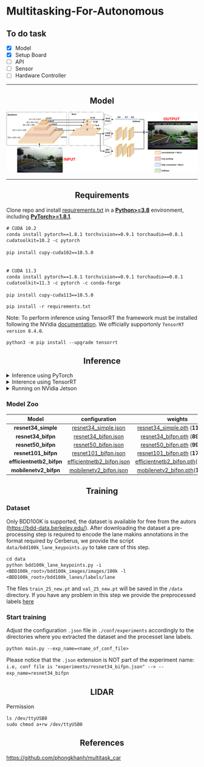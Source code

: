 # Multitasking-For-Autonomous

## To do task 
- [x] Model
- [x] Setup Board
- [ ] API
- [ ] Sensor
- [ ] Hardware Controller 
---

## <div align="center">Model</div>
<p align="center">
 <img src="docs/model.png" width="800">
</p>

---

## <div align="center">Requirements</div>

Clone repo and install [requirements.txt](https://github.com/dotrannhattuong/Multitasking-For-Autonomous/blob/main/requirements.txt) in a
[**Python>=3.8**](https://www.python.org/) environment, including
[**PyTorch>=1.8.1**](https://pytorch.org/get-started/previous-versions/).

```
# CUDA 10.2
conda install pytorch==1.8.1 torchvision==0.9.1 torchaudio==0.8.1 cudatoolkit=10.2 -c pytorch

pip install cupy-cuda102==10.5.0


# CUDA 11.3
conda install pytorch==1.8.1 torchvision==0.9.1 torchaudio==0.8.1 cudatoolkit=11.3 -c pytorch -c conda-forge

pip install cupy-cuda113==10.5.0
```

```
pip install -r requirements.txt
```

Note: To perform inference using TensorRT the framework must be installed following the NVidia [documentation](https://docs.nvidia.com/deeplearning/tensorrt/install-guide/index.html).
We officially supportonly `TensorRT version 8.4.0`.

```
python3 -m pip install --upgrade tensorrt
```

## <div align="center">Inference</div>

<details>
<summary>Inference using PyTorch</summary>

- [Video demo](https://drive.google.com/file/d/1zS3L01VHwtPS9WrmOUD5G2V_A4rK7fB-/view?usp=sharing)

```
python inference/run.py -c <path_to_config>.json -w <path_to_checkpoint>.pth -v <path_to_video>.mp4
```

- In addition you can add the option `-o true` to perform conversion to `.onnx`

</details>

<details>
<summary>Interence using TensorRT</summary>
 
The sample inference code is similar to the PyTorch version, but it requires as input the `.onnx` model and the video file.
When a model is loaded for the first time it is converted to tensorrt, this process usually takes a very long time.

```
python inference/run_tensorrt.py -m weights/mobilenetv2_bifpn_sim.onnx -v videos/dashcam_demo.mp4
```

</details>

<details>
<summary>Running on NVidia Jetson</summary>

We provide a script to automatically install all the requirements on an Nvidia board, it is only tested on Jetson AGX Xavier
and Jetson Nano on a fresh install of `JetPack 4.6.1`

```
cd docs
chmod +x deps.sh
./deps.sh
```
Fix Bug: Illegal instruction(core dumped) error on Jetson Nano
```
export OPENBLAS_CORETYPE=ARMV8
```
The installation process require a very long time, at the end reboot is required. When done inference can be performed using TensorRT as described above.

</details>


### Model Zoo
| **Model**            |       **configuration**       |         **weights**          |             **onnx**              |             **tensorrt**              |
|:--------------------:|:-----------------------------:|:----------------------------:|:---------------------------------:|:---------------------------------:|
| **resnet34_simple**      |   [resnet34_simple.json](https://drive.google.com/file/d/1uZqNuCwI3OHAUNG450XZQD2pQT7YIpDr/view?usp=sharing)    |   [resnet34_simple.pth](https://drive.google.com/file/d/1v5pa3LdXgjjsAiMxMgitBiy6brObskht/view?usp=sharing) (**116.2MB**)    |   [resnet34_simple_sim.onnx](https://drive.google.com/file/d/1MOBMinfU0PrT8hPjjc7gXG4HOHYGCP7K/view?usp=sharing) (**116.0MB**)    |    resnet34_simple_sim.trt   |
| **resnet34_bifpn**       |    [resnet34_bifpn.json](https://drive.google.com/file/d/1Ixuj72Rj2zFasyB-mu7rQiNuA6Yv2ZGg/view?usp=sharing)    |    [resnet34_bifpn.pth](https://drive.google.com/file/d/16jXHf1kEhR3QaXkJxijDxKbGwhNkbUEe/view?usp=sharing) (**89.2MB**)    |    [resnet34_bifpn_sim.onnx](https://drive.google.com/file/d/18xoh22M0wR5O5yu4mDyKcytQaqxhN4hP/view?usp=sharing) (**88.9MB**)    |    resnet34_bifpn_sim.trt   |
| **resnet50_bifpn**       |    [resnet50_bifpn.json](https://drive.google.com/file/d/1eXv7JJGFqHXy3Am0G-xu2ulKm4iRmEz5/view?usp=sharing)    |    [resnet50_bifpn.pth](https://drive.google.com/file/d/1Sm33JXcWo9a0uiOoqv02yKss1SkEUOWT/view?usp=sharing) (**99.0MB**)    |    [resnet50_bifpn_sim.onnx](https://drive.google.com/file/d/1ER6weOsLPgX-GdS53ikr0oI-al2g7Yv8/view?usp=sharing) (**98.5MB**)    |    resnet50_bifpn_sim.trt  |
| **resnet101_bifpn**      |   [resnet101_bifpn.json](https://drive.google.com/file/d/1-5aEQMul1j-Wr8jrOB2CH8yhYysuuXe5/view?usp=sharing)    |   [resnet101_bifpn.pth](https://drive.google.com/file/d/1Fc2yXc04CB1vsZnZSy1WT6rxjOJPMLjc/view?usp=sharing) (**175.3MB**)    |    [resnet101_bifpn_sim.onnx](https://drive.google.com/file/d/1hCdz6o0PvNf5IF0-27tVPrh9OJKLD0W7/view?usp=sharing) (**174.4MB**)    |    resnet101_bifpn_sim.trt(**90.9MB**)   |
| **efficientnetb2_bifpn** | [efficientnetb2_bifpn.json](https://drive.google.com/file/d/1_F6JBX5i6wxV_MmcyaWnt95dOg3WlYUo/view?usp=sharing) | [efficientnetb2_bifpn.pth](https://drive.google.com/file/d/16wJCSj7bSAt_iPdPytWtH6TOtL8_LQ0x/view?usp=sharing)(**35.3MB**)    |    [efficientnetb2_bifpn_sim.onnx](https://drive.google.com/file/d/1AkLHe8-KtsZ6sD-qLYl4DLlhYqaT_gdA/view?usp=sharing)(**34.7MB**)    |    efficientnetb2_bifpn_sim.trt(**23.1MB**)    |
| **mobilenetv2_bifpn**    |  [mobilenetv2_bifpn.json](https://drive.google.com/file/d/1ikR9ia9k9zVMznfuRbGryecfrVfB_GXU/view?usp=sharing)   |  [mobilenetv2_bifpn.pth](https://drive.google.com/file/d/1WZ3vPPSAF23yGpMIA4DINaBE-6-v2ZH9/view?usp=sharing)(**11.2MB**)   |  [mobilenetv2_bifpn_sim.onnx](https://drive.google.com/file/d/1YUYp-QqSzvJDJj5bbdrA4crZBn_xMpvf/view?usp=sharing) (**10.9MB**)    |    mobilenetv2_bifpn_sim.trt(**8.4MB**)   |


## <div align="center">Training</div>

### Dataset
Only BDD100K is supported, the dataset is available for free from the autors (https://bdd-data.berkeley.edu/).
After downloading the dataset a pre-processing step is required to encode the lane makins annotations in the format required by Cerberus,
we provide the script `data/bdd100k_lane_keypoints.py` to take care of this step.

```
cd data
python bdd100k_lane_keypoints.py -i <BDD100k_root>/bdd100k_images/images/100k -l <BDD100k_root>/bdd100k_lanes/labels/lane
```

The files `train_25_new.pt` and `val_25_new.pt` will be saved in the `/data` directory. If you have any problem in this step we provide the preprocessed labels [here](https://drive.google.com/file/d/1Cz7GByXW57IiVzHNY5SyDW3LuRt_GuMp/view?usp=sharing)

### Start training
Adjust the configuration `.json` file in `./conf/experiments` accordingly to the directories where you extracted the dataset and the processet lane labels.
```
python main.py --exp_name=<name_of_conf_file>
```

Please notice that the `.json` extension is NOT part of the experiment name: 
```i.e, conf file is "experiments/resnet34_bifpn.json" --> --exp_name=resnet34_bifpn```

## <div align="center">LIDAR</div>
Permission
```
ls /dev/ttyUSB0
sudo chmod a+rw /dev/ttyUSB0
```

## <div align="center">References</div>
https://github.com/phongkhanh/multitask_car